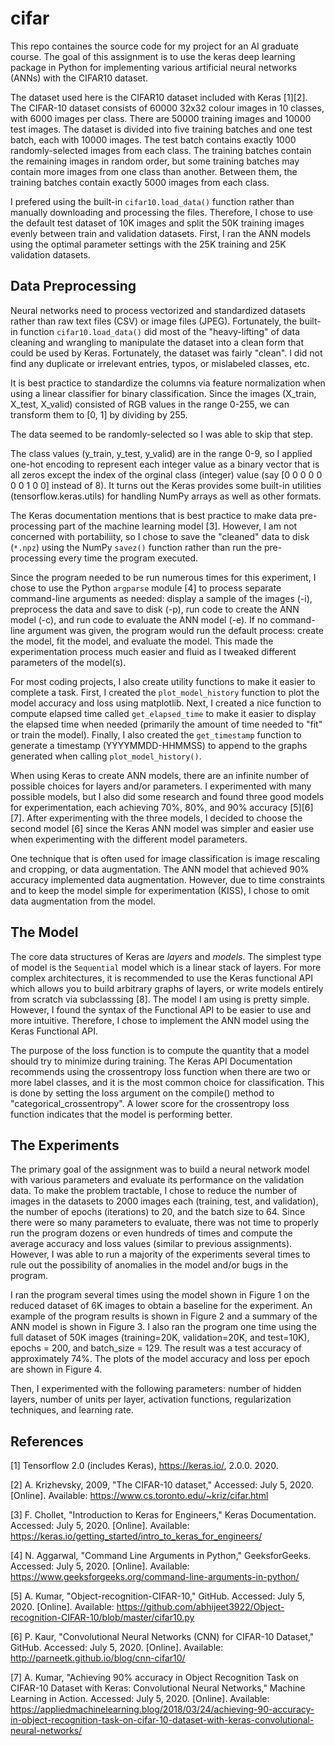 # cifar

This repo containes the source code for my project for an AI graduate course. The goal of this assignment is to use the keras deep learning package in Python for implementing various artificial neural networks (ANNs) with the CIFAR10 dataset.

The dataset used here is the CIFAR10 dataset included with Keras [1][2]. The CIFAR-10 dataset consists of 60000 32x32 colour images in 10 classes, with 6000 images per class. There are 50000 training images and 10000 test images. The dataset is divided into five training batches and one test batch, each with 10000 images. The test batch contains exactly 1000 randomly-selected images from each class. The training batches contain the remaining images in random order, but some training batches may contain more images from one class than another. Between them, the training batches contain exactly 5000 images from each class.

I prefered using the built-in `cifar10.load_data()` function rather than manually downloading and processing the files. Therefore, I chose to use the default test dataset of 10K images and split the 50K training images evenly between train and validation datasets. First, I ran the ANN models using the optimal parameter settings with the 25K training and 25K validation datasets. 

## Data Preprocessing

Neural networks need to process vectorized and standardized datasets rather than raw text files (CSV) or image files (JPEG). Fortunately, the built-in function `cifar10.load_data()` did most of the "heavy-lifting" of data cleaning and wrangling to manipulate the dataset into a clean form that could be used by Keras. Fortunately, the dataset was fairly "clean". I did not find any duplicate or irrelevant entries, typos, or mislabeled classes, etc. 

It is best practice to standardize the columns via feature normalization when using a linear classifier for binary classification. Since the images (X_train, X_test, X_valid) consisted of RGB values in the range 0-255, we can transform them to [0, 1] by dividing by 255. 

The data seemed to be randomly-selected so I was able to skip that step.

The class values (y_train, y_test, y_valid) are in the range 0-9, so I applied one-hot encoding to represent each integer value as a binary vector that is all zeros except the index of the orginal class (integer) value (say [0 0 0 0 0 0 0 1 0 0] instead of 8). It turns out the Keras provides some built-in utilities (tensorflow.keras.utils) for handling NumPy arrays as well as other formats. 

The Keras documentation mentions that is best practice to make data pre-processing part of the machine learning model [3]. However, I am not concerned with portabiliity, so I chose to save the "cleaned" data to disk (`*.npz`) using the NumPy `savez()` function rather than run the pre-processing every time the program executed.

Since the program needed to be run numerous times for this experiment, I chose to use the Python `argparse` module [4] to process separate command-line arguments as needed: display a sample of the images (-i), preprocess the data and save to disk (-p), run code to create the ANN model (-c), and run code to evaluate the ANN model (-e). If no command-line argument was given, the program would run the default process: create the model, fit the model, and evaluate the model. This made the experimentation process much easier and fluid as I tweaked different parameters of the model(s).

For most coding projects, I also create utility functions to make it easier to complete a task. First, I created the `plot_model_history` function to plot the model accuracy and loss using matplotlib. Next, I created a nice function to compute elapsed time called `get_elapsed_time` to make it easier to display the elapsed time when needed (primarily the amount of time needed to "fit" or train the model). Finally, I also created the `get_timestamp` function to generate a timestamp (YYYYMMDD-HHMMSS) to append to the graphs generated when calling `plot_model_history()`.

When using Keras to create ANN models, there are an infinite number of possible choices for layers and/or parameters. I experimented with many possible models, but I also did some research and found three good models for experimentation, each achieving 70%, 80%, and 90% accuracy [5][6][7]. After experimenting with the three models, I decided to choose the second model [6] since the Keras ANN model was simpler and easier use when experimenting with the different model parameters.

One technique that is often used for image classification is image rescaling and cropping, or data augmentation. The ANN model that achieved 90% accuracy implemented data augmentation. However, due to time constraints and to keep the model simple for experimentation (KISS), I chose to omit data augmentation from the model.

## The Model

The core data structures of Keras are _layers_ and _models_. The simplest type of model is the `Sequential` model which is a linear stack of layers. For more complex architectures, it is recommended to use the Keras functional API which allows you to build arbitrary graphs of layers, or write models entirely from scratch via subclasssing [8]. The model I am using is pretty simple. However, I found the syntax of the Functional API to be easier to use and more intuitive. Therefore, I chose to implement the ANN model using the Keras Functional API.

The purpose of the loss function is to compute the quantity that a model should try to minimize during training. The Keras API Documentation recommends using the crossentropy loss function when there are two or more label classes, and it is the most common choice for classification. This is done by setting the loss argument on the compile() method to "categorical_crossentropy". A lower score for the crossentropy loss function indicates that the model is performing better.

## The Experiments

The primary goal of the assignment was to build a neural network model with various parameters and evaluate its performance on the validation data. To make the problem tractable, I chose to reduce the number of images in the datasets to 2000 images each (training, test, and validation), the number of epochs (iterations) to 20, and the batch size to 64. Since there were so many parameters to evaluate, there was not time to properly run the program dozens or even hundreds of times and compute the average accuracy and loss values (similar to previous assignments). However, I was able to run a majority of the experiments several times to rule out the possibility of anomalies in the model and/or bugs in the program.

I ran the program several times using the model shown in Figure 1 on the reduced dataset of 6K images to obtain a baseline for the experiment. An example of the program results is shown in Figure 2 and a summary of the ANN model is shown in Figure 3. I also ran the program one time using the full dataset of 50K images (training=20K, validation=20K, and test=10K), epochs = 200, and batch_size = 129. The result was a test accuracy of approximately 74%. The plots of the model accuracy and loss per epoch are shown in Figure 4.

Then, I experimented with the following parameters: number of hidden layers, number of units per layer, activation functions, regularization techniques, and learning rate.


## References

[1] Tensorflow 2.0 (includes Keras), https://keras.io/, 2.0.0. 2020.

[2] A. Krizhevsky, 2009, "The CIFAR-10 dataset," Accessed: July 5, 2020. [Online]. Available: https://www.cs.toronto.edu/~kriz/cifar.html

[3] F. Chollet, "Introduction to Keras for Engineers," Keras Documentation. Accessed: July 5, 2020. [Online]. Available: https://keras.io/getting_started/intro_to_keras_for_engineers/

[4] N. Aggarwal, "Command Line Arguments in Python," GeeksforGeeks. Accessed: July 5, 2020. [Online]. Available: https://www.geeksforgeeks.org/command-line-arguments-in-python/


[5] A. Kumar, "Object-recognition-CIFAR-10," GitHub. Accessed: July 5, 2020. [Online]. Available: https://github.com/abhijeet3922/Object-recognition-CIFAR-10/blob/master/cifar10.py

[6] P. Kaur, "Convolutional Neural Networks (CNN) for CIFAR-10 Dataset," GitHub. Accessed: July 5, 2020. [Online]. Available: http://parneetk.github.io/blog/cnn-cifar10/

[7] A. Kumar, "Achieving 90% accuracy in Object Recognition Task on CIFAR-10 Dataset with Keras: Convolutional Neural Networks," Machine Learning in Action. Accessed: July 5, 2020. [Online]. Available: https://appliedmachinelearning.blog/2018/03/24/achieving-90-accuracy-in-object-recognition-task-on-cifar-10-dataset-with-keras-convolutional-neural-networks/

